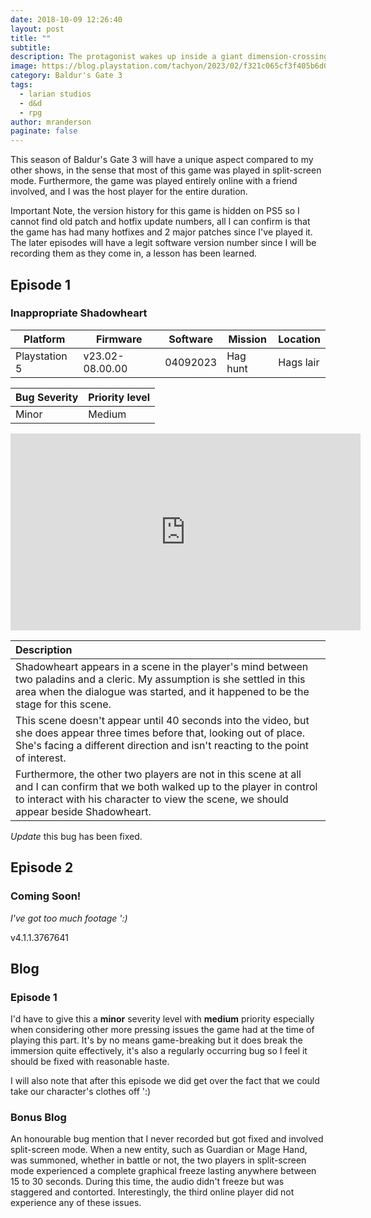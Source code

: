 ```yaml
---
date: 2018-10-09 12:26:40
layout: post
title: ""
subtitle:
description: The protagonist wakes up inside a giant dimension-crossing illithid (mind flayer) flying ship. They are implanted with an illithid tadpole, a parasite that enthralls and transforms people into illithids; however, the transformation does not happen and the ship comes under attack from githyanki warriors.
image: https://blog.playstation.com/tachyon/2023/02/f321c065cf3f405b6d0ac06fd5a550d6a95b5a5e-scaled.jpg?resize=1088%2C612&crop_strategy=smart&zoom=1.5
category: Baldur's Gate 3
tags:
  - larian studios
  - d&d
  - rpg
author: mranderson
paginate: false
---
```


This season of Baldur's Gate 3 will have a unique aspect compared to my other shows, in the sense that most of this game was played in split-screen mode. Furthermore, the game was played entirely online with a friend involved, and I was the host player for the entire duration.

Important Note, the version history for this game is hidden on PS5 so I cannot find old patch and hotfix update numbers, all I can confirm is that the game has had many hotfixes and 2 major patches since I've played it. The later episodes will have a legit software version number since I will be recording them as they come in, a lesson has been learned.



## Episode 1
### Inappropriate Shadowheart 

| Platform      | Firmware        | Software | Mission   | Location  |
| ------------- | --------------- | -------- | --------- | --------- |
| Playstation 5 | v23.02-08.00.00 | 04092023 | Hag hunt  | Hags lair |

| Bug Severity | Priority level |
| ------------ | -------------- |
| Minor        | Medium         |

<iframe width="560" height="315" src="https://www.youtube.com/embed/omerc0Ii4Oc?si=DrySZcDbfNpj-CFa" title="YouTube video player" frameborder="0" allow="accelerometer; autoplay; clipboard-write; encrypted-media; gyroscope; picture-in-picture; web-share" allowfullscreen></iframe>

| Description |
| :-- |
| Shadowheart appears in a scene in the player's mind between two paladins and a cleric. My assumption is she settled in this area when the dialogue was started, and it happened to be the stage for this scene. |
| This scene doesn't appear until 40 seconds into the video, but she does appear three times before that, looking out of place. She's facing a different direction and isn't reacting to the point of interest. |
| Furthermore, the other two players are not in this scene at all and I can confirm that we both walked up to the player in control to interact with his character to view the scene, we should appear beside Shadowheart. |

*Update* this bug has been fixed.



## Episode 2

### Coming Soon!
*I've got too much footage ':)*

v4.1.1.3767641


## Blog

### Episode 1
I'd have to give this a **minor** severity level with **medium** priority especially when considering other more pressing issues the game had at the time of playing this part. It's by no means game-breaking but it does break the immersion quite effectively, it's also a regularly occurring bug so I feel it should be fixed with reasonable haste.

I will also note that after this episode we did get over the fact that we could take our character's clothes off ':)

### Bonus Blog
An honourable bug mention that I never recorded but got fixed and involved split-screen mode. When a new entity, such as Guardian or Mage Hand, was summoned, whether in battle or not, the two players in split-screen mode experienced a complete graphical freeze lasting anywhere between 15 to 30 seconds. During this time, the audio didn't freeze but was staggered and contorted. Interestingly, the third online player did not experience any of these issues.
